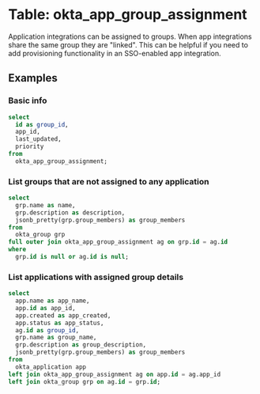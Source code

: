 # Table: okta_app_group_assignment

Application integrations can be assigned to groups. When app integrations share the same group they are "linked". This can be helpful if you need to add provisioning functionality in an SSO-enabled app integration.

## Examples

### Basic info

```sql
select
  id as group_id,
  app_id,
  last_updated,
  priority
from
  okta_app_group_assignment;
```

### List groups that are not assigned to any application

```sql
select
  grp.name as name,
  grp.description as description,
  jsonb_pretty(grp.group_members) as group_members
from
  okta_group grp
full outer join okta_app_group_assignment ag on grp.id = ag.id
where
  grp.id is null or ag.id is null;
```

### List applications with assigned group details

```sql
select
  app.name as app_name,
  app.id as app_id,
  app.created as app_created,
  app.status as app_status,
  ag.id as group_id,
  grp.name as group_name,
  grp.description as group_description,
  jsonb_pretty(grp.group_members) as group_members
from
  okta_application app
left join okta_app_group_assignment ag on app.id = ag.app_id
left join okta_group grp on ag.id = grp.id;
```
